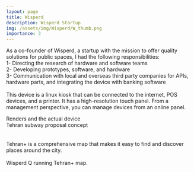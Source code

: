 ```yaml
---
layout: page
title: Wisperd
description: Wisperd Startup
img: /assets/img/Wisperd/W_thumb.png
importance: 3
---
```


As a co-founder of Wisperd, a startup with the mission to offer quality solutions for public spaces, I had the following responsibilities: 
<br>
1- Directing the research of hardware and software teams <br>
2- Developing prototypes, software, and hardware <br>
3- Communication with local and overseas third party companies for APIs, hardware parts, and integrating the device with banking software <br>
<br>
This device is a linux kiosk that can be connected to the internet, POS devices, and a printer. It has a high-resolution touch panel. From a management perspective, you can manage devices from an online panel. 
<br>
<div class="row">
    <div class="col-sm mt-3 mt-md-0">
        <img class="img-fluid rounded z-depth-1" src="{{ '/assets/img/Wisperd/W1.png' | relative_url }}" alt="" title="example image"/>
    </div>
    <div class="col-sm mt-3 mt-md-0">
        <img class="img-fluid rounded z-depth-1" src="{{ '/assets/img/Wisperd/W3.jpg' | relative_url }}" alt="" title="example image"/>
    </div>
</div>
<div class="caption">
    Renders and the actual device
</div>
<div class="row">
    <div class="col-sm mt-3 mt-md-0">
        <img class="img-fluid rounded z-depth-1" src="{{ '/assets/img/Wisperd/W2.png' | relative_url }}" alt="" title="example image"/>
    </div>
</div>
<div class="caption">
    Tehran subway proposal concept
</div>
<br>
<br>
Tehran+ is a comprehensive map that makes it easy to find and discover places around the city.
<br>
<br>
<div class="row">
    <div class="col-sm mt-3 mt-md-0">
        <img class="img-fluid rounded z-depth-1" src="{{ '/assets/img/Wisperd/W4.jpg' | relative_url }}" alt="" title="example image"/>
    </div>
    <div class="col-sm mt-3 mt-md-0">
        <img class="img-fluid rounded z-depth-1" src="{{ '/assets/img/Wisperd/W5.jpg' | relative_url }}" alt="" title="example image"/>
    </div>
</div>
<div class="caption">
    Wisperd Q running Tehran+ map.
</div>

